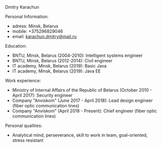 Dmitry Karachun


Personal Information:

- adress: Minsk, Belarus
- mobile: +375296829046
- email: karachun.dmitry@mail.ru


Education:

- BNTU, Minsk, Belarus (2004-2010): Intelligent systems engineer
- BNTU, Minsk, Belarus (2012-2014): Civil engineer
- IT academy, Minsk, Belarus (2019): Basic Java
- IT academy, Minsk, Belarus (2019): Java EE


Work experience:

- Ministry of Internal Affairs of the Republic of Belarus (October 2010 - April 2017): Security engineer
- Company "Anviskom" (June 2017 - April 2018): Lead design engineer (fiber optic communication lines)
- Company "Anviskom" (April 2018 - Present): Chief engineer (fiber optic communication lines)

Personal qualities:

- Analytical mind, perseverance, skill to work in team, goal-oriented, stress resistant

